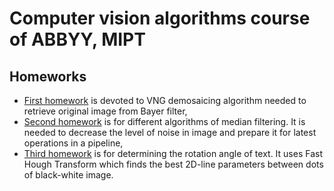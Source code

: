# Computer vision algorithms course of ABBYY, MIPT

## Homeworks
- [First homework](https://github.com/Khaymon/cv_course_2022/tree/master/homework1) is devoted to VNG demosaicing algorithm needed to retrieve original image from
Bayer filter,
- [Second homework](https://github.com/Khaymon/cv_course_2022/tree/master/homework2) is for different algorithms of median filtering. It is needed to decrease the level
of noise in image and prepare it for latest operations in a pipeline,
- [Third homework](https://github.com/Khaymon/cv_course_2022/tree/master/homework3) is for determining the rotation angle of text. It uses Fast Hough Transform which finds the best 2D-line parameters between dots of black-white image.
